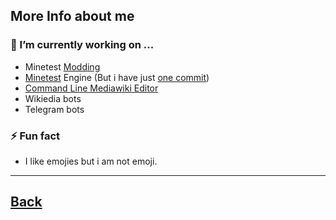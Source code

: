 ## More Info about me
### 🔭 I’m currently working on ...
 - Minetest [Modding](https://github.com/minetest-mods)
 - [Minetest](https://github.com/minetest/minetest) Engine (But i have just [one commit](https://github.com/minetest/minetest/commit/abfea69e5f68c0f2c946bfcd4444f8cb32e781cf))
 - [Command Line Mediawiki Editor](https://github.com/Emojigit/textwikiplus)
 - Wikiedia bots
 - Telegram bots
### ⚡ Fun fact
 - I like emojies but i am not emoji.
<hr>
<h2><a href="https://github.com/Emojigit">Back</a></h2>
